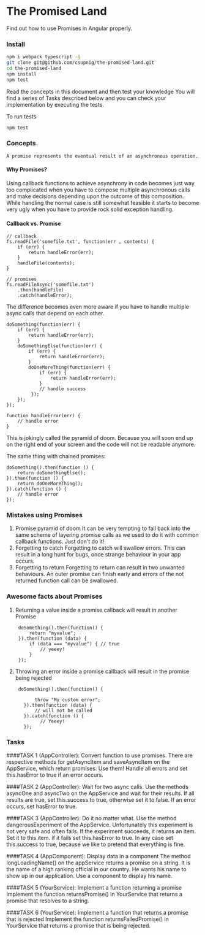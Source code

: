 # The Promised Land

Find out how to use Promises in Angular properly.

### Install

```sh
npm i webpack typescript -g
git clone git@github.com/csupnig/the-promised-land.git
cd the-promised-land
npm install
npm test
```

Read the concepts in this document and then test your knowledge
You will find a series of Tasks described below and you can check your implementation by executing the tests.

To run tests

```sh
npm test
```


### Concepts

    A promise represents the eventual result of an asynchronous operation.
    
#### Why Promises?
Using callback functions to achieve asynchrony in code becomes just way too complicated when you have to compose multiple asynchronous calls and make decisions depending upon the outcome of this composition. While handling the normal case is still somewhat feasible it starts to become very ugly when you have to provide rock solid exception handling.

#### Callback vs. Promise

    // callback
    fs.readFile('somefile.txt', function(err , contents) {
        if (err) {
            return handleError(err);
        }
        handleFile(contents);
    }
    
    // promises
    fs.readFileAsync('somefile.txt')
        .then(handleFile)
        .catch(handleError);
        
The difference becomes even more aware if you have to handle multiple async calls that depend on each other.
        
    doSomething(function(err) {
        if (err) {
            return handleError(err);
        }
        doSomethingElse(function(err) {
            if (err) {
                return handleError(err);
            }
            doOneMoreThing(function(err) {
                if (err) {
                    return handleError(err);
                }
                // handle success
             });
        });
    });
        
    function handleError(err) {
        // handle error
    }
    
This is jokingly called the pyramid of doom. Because you will soon end up on the right end of your screen
and the code will not be readable anymore. 

The same thing with chained promises:
    
    doSomething().then(function () {
        return doSomethingElse();
    }).then(function () {
        return doOneMoreThing();
    }).catch(function () {
        // handle error
    });

### Mistakes using Promises

1. Promise pyramid of doom
    It can be very tempting to fall back into the same scheme of layering promise calls as we used to do it with common callback
    functions. Just don't do it!
2. Forgetting to catch
    Forgetting to catch will swallow errors. This can result in a long hunt for bugs, once strange behaviour in your app occurs.
3. Forgetting to return
    Forgetting to return can result in two unwanted behaviours. An outer promise can finish early and errors of the not returned function
    call can be swallowed.
    
### Awesome facts about Promises
1. Returning a value inside a promise callback will result in another Promise
    
        doSomething().then(function() {
            return "myvalue";
        }).then(function (data) {
            if (data === "myvalue") { // true
                // yeeey!
            }
        });
        
2. Throwing an error inside a promise callback will result in the promise being rejected      
        
        doSomething().then(function() {
               
              throw "My custom error";
          }).then(function (data) {
              // will not be called
          }).catch(function () {
                // Yeeey!
          });

### Tasks

####TASK 1 (AppController): Convert function to use promises.
    There are respective methods for getAsyncItem and saveAsyncItem on the AppService, which return promises.
    Use them!
    Handle all errors and set this.hasError to true if an error occurs.
    
####TASK 2 (AppController): Wait for two async calls.
    Use the methods asyncOne and asyncTwo on the AppService and wait for their results.
    If all results are true, set this.success to true, otherwise set it to false.
    If an error occurs, set hasError to true.

####TASK 3 (AppController): Do it no matter what.
    Use the method dangerousExperiment of the AppService. Unfortunately this experiment is not
    very safe and often fails. If the experiment succeeds, it returns an item. Set it to this.item.
    if it fails set this.hasError to true.
    In any case set this.success to true, because we like to pretend that everything is fine.

####TASK 4 (AppComponent): Display data in a component
    The method longLoadingName() on the appService returns a promise on a string. It is the name of a high ranking
    official in our country. He wants his name to show up in our application. Use a component to display his name.
    
####TASK 5 (YourService): Implement a function returning a promise
    Implement the function returnsPromise() in YourService that returns a promise that resolves to a string.
    
####TASK 6 (YourService): Implement a function that returns a promise that is rejected
    Implement the function returnsFailedPromise() in YourService that returns a promise that is being rejected.
